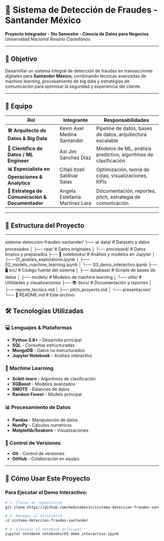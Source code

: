 # 🚨 Sistema de Detección de Fraudes - Santander México

**Proyecto Integrador - 5to Semestre - Ciencia de Datos para Negocios**  
*Universidad Nacional Rosario Castellanos*

---

## 🎯 **Objetivo**
Desarrollar un sistema integral de detección de fraudes en transacciones digitales para **Santander México**, combinando técnicas avanzadas de machine learning, procesamiento de big data y estrategias de comunicación para optimizar la seguridad y experiencia del cliente.

---

## 👥 **Equipo**

| Rol | Integrante | Responsabilidades |
|-----|------------|-------------------|
| **🛠️ Arquitecto de Datos & Big Data** | Kevin Axel Medina Santander | Pipeline de datos, bases de datos, arquitectura escalable |
| **🤖 Científico de Datos / ML Engineer** | Axl Jim Sanchez Diaz | Modelos de ML, análisis predictivo, algoritmos de clasificación |
| **📊 Especialista en Operaciones & Analytics** | Citlali Itzell Saldivar Salas | Optimización, teoría de colas, visualizaciones, KPIs |
| **📝 Estratega de Comunicación & Documentador** | Angela Estefania Martinez Lara | Documentación, reportes, pitch, estrategia de comunicación |

---

## 📁 **Estructura del Proyecto**

---

sistema-deteccion-fraudes-santander/
├── 📊 data/                    # Datasets y datos procesados
│   ├── raw/                   # Datos originales
│   └── processed/             # Datos limpios y preparados
├── 📓 notebooks/              # Análisis y modelos en Jupyter
│   ├── 01_analisis_exploratorio.ipynb
│   ├── 02_modelo_machine_learning.ipynb
│   └── 03_demo_interactivo.ipynb
├── 🖥️ src/                    # Código fuente del sistema
│   ├── database/              # Scripts de bases de datos
│   ├── models/                # Modelos de machine learning
│   └── utils/                 # Utilidades y visualizaciones
├── 📚 docs/                   # Documentación y reportes
│   ├── reporte_tecnico.md
│   ├── pitch_proyecto.md
│   └── presentacion/
└── 📄 README.md               # Este archivo

## 🛠️ **Tecnologías Utilizadas**

### **💻 Lenguajes & Plataformas**
- **Python 3.8+** - Desarrollo principal
- **SQL** - Consultas estructuradas
- **MongoDB** - Datos no estructurados
- **Jupyter Notebook** - Análisis interactivo

### **🤖 Machine Learning**
- **Scikit-learn** - Algoritmos de clasificación
- **XGBoost** - Modelos avanzados
- **SMOTE** - Balanceo de datos
- **Random Forest** - Modelo principal

### **📊 Procesamiento de Datos**
- **Pandas** - Manipulación de datos
- **NumPy** - Cálculos numéricos
- **Matplotlib/Seaborn** - Visualizaciones

### **🔄 Control de Versiones**
- **Git** - Control de versiones
- **GitHub** - Colaboración en equipo

---

## 🚀 **Cómo Usar Este Proyecto**

### **Para Ejecutar el Demo Interactivo:**
```bash
# 1. Clonar el repositorio
git clone https://github.com/medinakevin/sistema-deteccion-fraudes-santander.git

# 2. Navegar al directorio
cd sistema-deteccion-fraudes-santander

# 3. Ejecutar el notebook principal
jupyter notebook notebooks/03_demo_interactivo.ipynb
